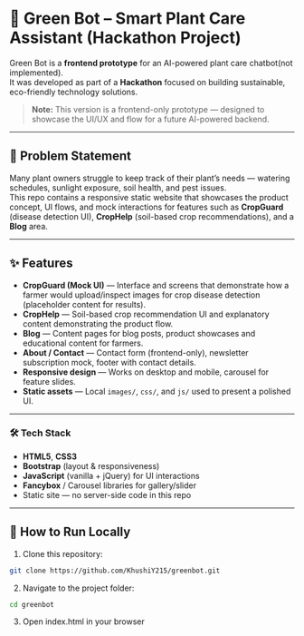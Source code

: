 # 🌱 Green Bot – Smart Plant Care Assistant (Hackathon Project)

Green Bot is a **frontend prototype** for an AI-powered plant care chatbot(not implemented).  
It was developed as part of a **Hackathon** focused on building sustainable, eco-friendly technology solutions.

> **Note:** This version is a frontend-only prototype — designed to showcase the UI/UX and flow for a future AI-powered backend.

---

## 🎯 Problem Statement
Many plant owners struggle to keep track of their plant’s needs — watering schedules, sunlight exposure, soil health, and pest issues.  
This repo contains a responsive static website that showcases the product concept, UI flows, and mock interactions for features such as **CropGuard** (disease detection UI), **CropHelp** (soil-based crop recommendations), and a **Blog** area.


---

## ✨ Features

- **CropGuard (Mock UI)** — Interface and screens that demonstrate how a farmer would upload/inspect images for crop disease detection (placeholder content for results).
- **CropHelp** — Soil-based crop recommendation UI and explanatory content demonstrating the product flow.
- **Blog** — Content pages for blog posts, product showcases and educational content for farmers.
- **About / Contact** — Contact form (frontend-only), newsletter subscription mock, footer with contact details.
- **Responsive design** — Works on desktop and mobile, carousel for feature slides.
- **Static assets** — Local `images/`, `css/`, and `js/` used to present a polished UI.

---

### 🛠 Tech Stack
- **HTML5**, **CSS3**  
- **Bootstrap** (layout & responsiveness)  
- **JavaScript** (vanilla + jQuery) for UI interactions  
- **Fancybox** / Carousel libraries for gallery/slider  
- Static site — no server-side code in this repo


---

## 🚀 How to Run Locally
1. Clone this repository:
```bash
git clone https://github.com/KhushiY215/greenbot.git
```
2. Navigate to the project folder:

```bash
cd greenbot
 ``` 
3. Open index.html in your browser
